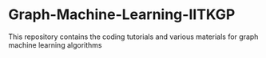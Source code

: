 # Graph-Machine-Learning-IITKGP
This repository contains the coding tutorials and various materials for graph machine learning algorithms


